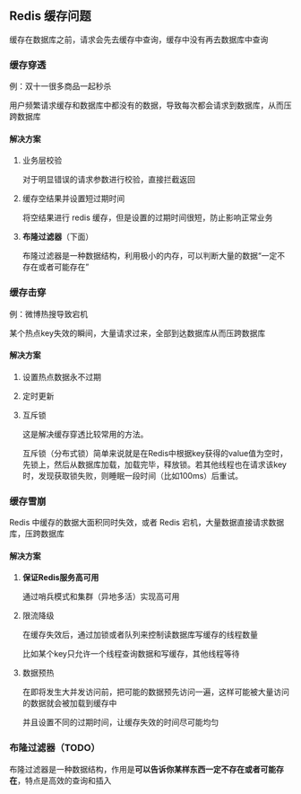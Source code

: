 ## Redis 缓存问题

缓存在数据库之前，请求会先去缓存中查询，缓存中没有再去数据库中查询

### 缓存穿透

例：双十一很多商品一起秒杀

用户频繁请求缓存和数据库中都没有的数据，导致每次都会请求到数据库，从而压跨数据库

#### 解决方案

1. 业务层校验

   对于明显错误的请求参数进行校验，直接拦截返回

2. 缓存空结果并设置短过期时间

   将空结果进行 redis 缓存，但是设置的过期时间很短，防止影响正常业务

3. **布隆过滤器**（下面）

   布隆过滤器是一种数据结构，利用极小的内存，可以判断大量的数据“一定不存在或者可能存在”

### 缓存击穿

例：微博热搜导致宕机

某个热点key失效的瞬间，大量请求过来，全部到达数据库从而压跨数据库

#### 解决方案

1. 设置热点数据永不过期

2. 定时更新

3. 互斥锁

   这是解决缓存穿透比较常用的方法。

   互斥锁（分布式锁）简单来说就是在Redis中根据key获得的value值为空时，先锁上，然后从数据库加载，加载完毕，释放锁。若其他线程也在请求该key时，发现获取锁失败，则睡眠一段时间（比如100ms）后重试。

### 缓存雪崩

Redis 中缓存的数据大面积同时失效，或者 Redis 宕机，大量数据直接请求数据库，压跨数据库

#### 解决方案

1. **保证Redis服务高可用**

   通过哨兵模式和集群（异地多活）实现高可用

2. 限流降级

   在缓存失效后，通过加锁或者队列来控制读数据库写缓存的线程数量

   比如某个key只允许一个线程查询数据和写缓存，其他线程等待

3. 数据预热

   在即将发生大并发访问前，把可能的数据预先访问一遍，这样可能被大量访问的数据就会被加载到缓存中

   并且设置不同的过期时间，让缓存失效的时间尽可能均匀





### 布隆过滤器（TODO）

布隆过滤器是一种数据结构，作用是**可以告诉你某样东西一定不存在或者可能存在**，特点是高效的查询和插入